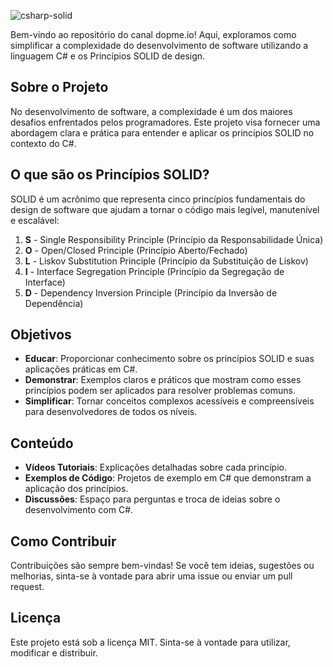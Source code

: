 ![csharp-solid](https://github.com/user-attachments/assets/177ade66-2239-4071-98cd-527515b51fd6)

Bem-vindo ao repositório do canal dopme.io! Aqui, exploramos como simplificar a complexidade do desenvolvimento de software utilizando a linguagem C# e os Princípios SOLID de design.

## Sobre o Projeto

No desenvolvimento de software, a complexidade é um dos maiores desafios enfrentados pelos programadores. Este projeto visa fornecer uma abordagem clara e prática para entender e aplicar os princípios SOLID no contexto do C#. 

## O que são os Princípios SOLID?

SOLID é um acrônimo que representa cinco princípios fundamentais do design de software que ajudam a tornar o código mais legível, manutenível e escalável:

1. **S** - Single Responsibility Principle (Princípio da Responsabilidade Única)
2. **O** - Open/Closed Principle (Princípio Aberto/Fechado)
3. **L** - Liskov Substitution Principle (Princípio da Substituição de Liskov)
4. **I** - Interface Segregation Principle (Princípio da Segregação de Interface)
5. **D** - Dependency Inversion Principle (Princípio da Inversão de Dependência)

## Objetivos

- **Educar**: Proporcionar conhecimento sobre os princípios SOLID e suas aplicações práticas em C#.
- **Demonstrar**: Exemplos claros e práticos que mostram como esses princípios podem ser aplicados para resolver problemas comuns.
- **Simplificar**: Tornar conceitos complexos acessíveis e compreensíveis para desenvolvedores de todos os níveis.

## Conteúdo

- **Vídeos Tutoriais**: Explicações detalhadas sobre cada princípio.
- **Exemplos de Código**: Projetos de exemplo em C# que demonstram a aplicação dos princípios.
- **Discussões**: Espaço para perguntas e troca de ideias sobre o desenvolvimento com C#.

## Como Contribuir

Contribuições são sempre bem-vindas! Se você tem ideias, sugestões ou melhorias, sinta-se à vontade para abrir uma issue ou enviar um pull request.

## Licença

Este projeto está sob a licença MIT. Sinta-se à vontade para utilizar, modificar e distribuir.
